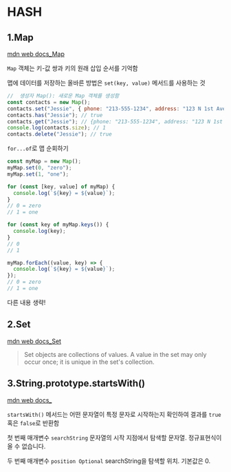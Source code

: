 # HASH

## 1.Map

[mdn web docs_Map](https://developer.mozilla.org/ko/docs/Web/JavaScript/Reference/Global_Objects/Map)

`Map` 객체는 키-값 쌍과 키의 원래 삽입 순서를 기억함

맵에 데이터를 저장하는 올바른 방법은 `set(key, value)` 메서드를 사용하는 것

```js
//  생성자 Map(): 새로운 Map 객체를 생성함
const contacts = new Map();
contacts.set("Jessie", { phone: "213-555-1234", address: "123 N 1st Ave" });
contacts.has("Jessie"); // true
contacts.get("Jessie"); // {phone: "213-555-1234", address: "123 N 1st Ave"}
console.log(contacts.size); // 1
contacts.delete("Jessie"); // true
```

`for...of`로 맵 순회하기

```js
const myMap = new Map();
myMap.set(0, "zero");
myMap.set(1, "one");

for (const [key, value] of myMap) {
  console.log(`${key} = ${value}`);
}
// 0 = zero
// 1 = one

for (const key of myMap.keys()) {
  console.log(key);
}
// 0
// 1

myMap.forEach((value, key) => {
  console.log(`${key} = ${value}`);
});
// 0 = zero
// 1 = one
```

다른 내용 생략!

## 2.Set

[mdn web docs_Set]("https://developer.mozilla.org/en-US/docs/Web/JavaScript/Reference/Global_Objects/Set")

> Set objects are collections of values. A value in the set may only occur once; it is unique in the set's collection.

## 3.String.prototype.startsWith()

[mdn web docs\_](<"3.String.prototype.startsWith()">)

`startsWith()` 메서드는 어떤 문자열이 특정 문자로 시작하는지 확인하여 결과를 `true`혹은 `false`로 반환함

첫 번째 매개변수 `searchString`
문자열의 시작 지점에서 탐색할 문자열. 정규표현식이 올 수 없습니다.

두 번째 매개변수 `position Optional`
searchString을 탐색할 위치. 기본값은 0.
